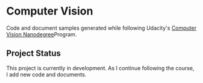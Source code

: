 # Computer Vision

Code and document samples generated while following Udacity's [Computer Vision Nanodegree](https://d20vrrgs8k4bvw.cloudfront.net/documents/en-US/Computer+Vision+Nanodegree+Syllabus.pdf)Program.

## Project Status
This project is currently in development. As I continue following the course, I add new code and documents. 


